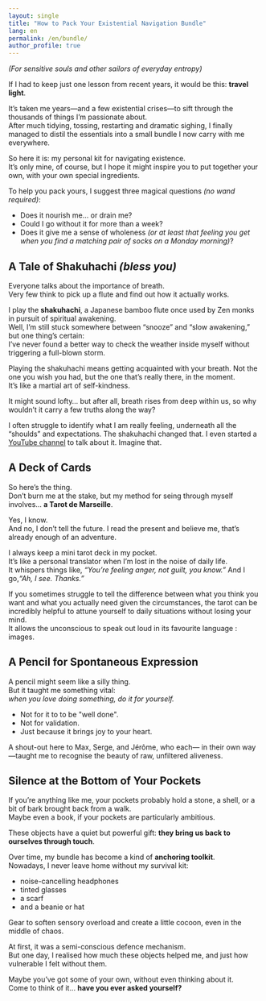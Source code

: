 ```yaml
---
layout: single
title: "How to Pack Your Existential Navigation Bundle"
lang: en
permalink: /en/bundle/
author_profile: true
---
```


*(For sensitive souls and other sailors of everyday entropy)*

If I had to keep just one lesson from recent years, it would be this: **travel light**.

It’s taken me years—and a few existential crises—to sift through the thousands of things I’m passionate about.  
After much tidying, tossing, restarting and dramatic sighing, I finally managed to distil the essentials into a small bundle I now carry with me everywhere.

So here it is: my personal kit for navigating existence.  
It’s only mine, of course, but I hope it might inspire you to put together your own, with your own special ingredients.

To help you pack yours, I suggest three magical questions *(no wand required)*:

- Does it nourish me… or drain me?  
- Could I go without it for more than a week?  
- Does it give me a sense of wholeness *(or at least that feeling you get when you find a matching pair of socks on a Monday morning)*?


## A Tale of Shakuhachi *(bless you)*

Everyone talks about the importance of breath.  
Very few think to pick up a flute and find out how it actually works.

I play the **shakuhachi**, a Japanese bamboo flute once used by Zen monks in pursuit of spiritual awakening.  
Well, I’m still stuck somewhere between “snooze” and “slow awakening,” but one thing’s certain:  
I’ve never found a better way to check the weather inside myself without triggering a full-blown storm.

Playing the shakuhachi means getting acquainted with your breath. Not the one you wish you had, but the one that’s really there, in the moment.  
It’s like a martial art of self-kindness.

It might sound lofty… but after all, breath rises from deep within us, so why wouldn’t it carry a few truths along the way?

I often struggle to identify what I am really feeling, underneath all the “shoulds” and expectations.
The shakuhachi changed that.
I even started a [YouTube channel](#) to talk about it. Imagine that.

## A Deck of Cards

So here’s the thing.  
Don’t burn me at the stake, but my method for seing through myself involves… **a Tarot de Marseille**.

Yes, I know.  
And no, I don’t tell the future. I read the present and believe me, that’s already enough of an adventure.

I always keep a mini tarot deck in my pocket.  
It’s like a personal translator when I’m lost in the noise of daily life.  
It whispers things like, *“You’re feeling anger, not guilt, you know.”*
And I go,*“Ah, I see. Thanks.”*

If you sometimes struggle to tell the difference between what you think you want and what you actually need given the circumstances, the tarot can be incredibly helpful to attune yourself to daily situations without losing your mind.  
It allows the unconscious to speak out loud in its favourite language : images.

## A Pencil for Spontaneous Expression

A pencil might seem like a silly thing.  
But it taught me something vital:  
*when you love doing something, do it for yourself.*

- Not for it to to be "well done".  
- Not for validation.  
- Just because it brings joy to your heart.

A shout-out here to Max, Serge, and Jérôme, who each— in their own way—taught me to recognise the beauty of raw, unfiltered aliveness.

## Silence at the Bottom of Your Pockets

If you’re anything like me, your pockets probably hold a stone, a shell, or a bit of bark brought back from a walk.  
Maybe even a book, if your pockets are particularly ambitious.

These objects have a quiet but powerful gift: **they bring us back to ourselves through touch**.

Over time, my bundle has become a kind of **anchoring toolkit**.  
Nowadays, I never leave home without my survival kit:

- noise-cancelling headphones  
- tinted glasses  
- a scarf  
- and a beanie or hat

Gear to soften sensory overload and create a little cocoon, even in the middle of chaos.

At first, it was a semi-conscious defence mechanism.  
But one day, I realised how much these objects helped me, and just how vulnerable I felt without them.

Maybe you’ve got some of your own, without even thinking about it.  
Come to think of it… **have you ever asked yourself?**
